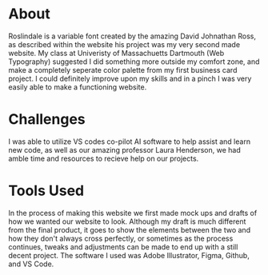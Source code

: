 
 
 # About
 Roslindale is a variable font created by the amazing David Johnathan Ross, as described within the website his project was my very second made website. My class at Univeristy of Massachuetts Dartmouth (Web Typography) suggested I did something more outside my comfort zone, and make a completely seperate color palette from my first business card project. I could definitely improve upon my skills and in a pinch I was very easily able to make a functioning website.

 # Challenges
 I was able to utilize VS codes co-pilot AI software to help assist and learn new code, as well as our amazing professor Laura Henderson, we had amble time and resources to recieve help on our projects.

 # Tools Used
 In the process of making this website we first made mock ups and drafts of how we wanted our website to look. Although my draft is much different from the final product, it goes to show the elements between the two and how they don't always cross perfectly, or sometimes as the process continues, tweaks and adjustments can be made to end up with a still decent project. The software I used was Adobe Illustrator, Figma, Github, and VS Code.
